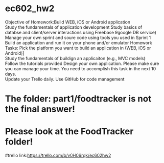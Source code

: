 # ec602_hw2
  Objective of Homework:Build WEB, iOS or Android application	
	                      Study the fundamentals of application development	
	                      Study basics of databse and client/server interactions using Freebase 9google DB service)	
	                      Manage your own sprint and soure code using tools you used in Sprint 1	
	                      Build an application and run it on your phone and/or emulator	
        Homework Tasks:	Pick the platform you want to build an application in (WEB, iOS or Android)]	
	                      Study the fundamentals of buildign an applicaiton (e.g., MVC models)	
	                      Follow the tutorials provided	
	                      Design your own application.  Please make sure you can manage your time.   You need to accomplish this                         task in the next 10 days.	
                        Update your Trello daily.  Use GitHub for code management	
			
# The folder: part1/foodtracker is not the final answer!
# Please look at the FoodTracker folder!

#trello link:https://trello.com/b/v0H06rqk/ec602hw2
